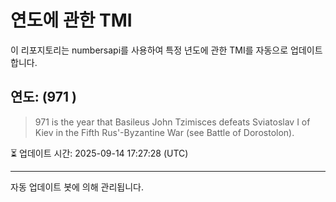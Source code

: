 
# 연도에 관한 TMI

이 리포지토리는 numbersapi를 사용하여 특정 년도에 관한 TMI를 자동으로 업데이트합니다.

## 연도: (971 )
> 971 is the year that Basileus John Tzimisces defeats Sviatoslav I of Kiev in the Fifth Rus'-Byzantine War (see Battle of Dorostolon).

⏳ 업데이트 시간: 2025-09-14 17:27:28 (UTC)

---
자동 업데이트 봇에 의해 관리됩니다.
